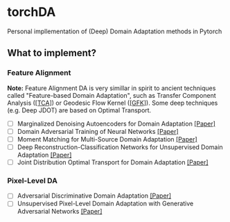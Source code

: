 # torchDA

Personal impllementation of (Deep) Domain Adaptation methods in Pytorch

## What to implement?

### Feature Alignment

__Note:__ Feature Alignment DA is very simillar in spirit to ancient techniques called "Feature-based Domain Adaptation",
such as Transfer Component Analysis ([[TCA]](https://www.cse.ust.hk/~qyang/Docs/2009/TCA.pdf)) or Geodesic Flow Kernel ([[GFK]](http://boqinggong.info/papers/cvpr12.pdf)). Some deep techniques (e.g. Deep JDOT) are based on Optimal Transport.

* [ ] Marginalized Denoising Autoencoders for Domain Adaptation [[Paper]](https://arxiv.org/pdf/1206.4683.pdf)
* [ ] Domain Adversarial Training of Neural Networks [[Paper]](https://jmlr.org/papers/volume17/15-239/15-239.pdf)
* [ ] Moment Matching for Multi-Source Domain Adaptation [[Paper]](https://arxiv.org/pdf/1812.01754.pdf)
* [ ] Deep Reconstruction-Classification Networks for Unsupervised Domain Adaptation [[Paper]](https://arxiv.org/pdf/1607.03516.pdf)
* [ ] Joint Distribution Optimal Transport for Domain Adaptation [[Paper]](https://openaccess.thecvf.com/content_ECCV_2018/papers/Bharath_Bhushan_Damodaran_DeepJDOT_Deep_Joint_ECCV_2018_paper.pdf)

### Pixel-Level DA

* [ ] Adversarial Discriminative Domain Adaptation [[Paper]](https://openaccess.thecvf.com/content_cvpr_2017/papers/Tzeng_Adversarial_Discriminative_Domain_CVPR_2017_paper.pdf)
* [ ] Unsupervised Pixel-Level Domain Adaptation with Generative Adversarial Networks [[Paper]](https://openaccess.thecvf.com/content_cvpr_2017/papers/Bousmalis_Unsupervised_Pixel-Level_Domain_CVPR_2017_paper.pdf)
